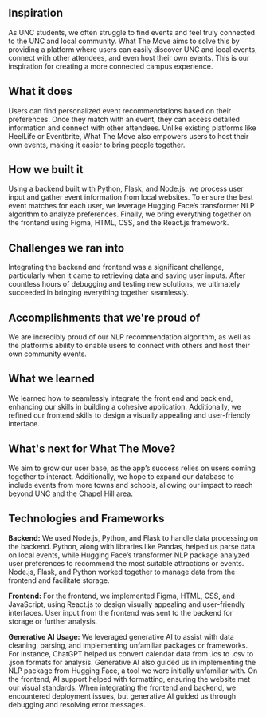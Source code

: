 ## Inspiration

As UNC students, we often struggle to find events and feel truly connected to the UNC and local community. What The Move aims to solve this by providing a platform where users can easily discover UNC and local events, connect with other attendees, and even host their own events. This is our inspiration for creating a more connected campus experience.

## What it does

Users can find personalized event recommendations based on their preferences. Once they match with an event, they can access detailed information and connect with other attendees. Unlike existing platforms like HeelLife or Eventbrite, What The Move also empowers users to host their own events, making it easier to bring people together.

## How we built it

Using a backend built with Python, Flask, and Node.js, we process user input and gather event information from local websites. To ensure the best event matches for each user, we leverage Hugging Face’s transformer NLP algorithm to analyze preferences. Finally, we bring everything together on the frontend using Figma, HTML, CSS, and the React.js framework.

## Challenges we ran into

Integrating the backend and frontend was a significant challenge, particularly when it came to retrieving data and saving user inputs. After countless hours of debugging and testing new solutions, we ultimately succeeded in bringing everything together seamlessly.

## Accomplishments that we're proud of

We are incredibly proud of our NLP recommendation algorithm, as well as the platform’s ability to enable users to connect with others and host their own community events.

## What we learned

We learned how to seamlessly integrate the front end and back end, enhancing our skills in building a cohesive application. Additionally, we refined our frontend skills to design a visually appealing and user-friendly interface.

## What's next for What The Move?

We aim to grow our user base, as the app’s success relies on users coming together to interact. Additionally, we hope to expand our database to include events from more towns and schools, allowing our impact to reach beyond UNC and the Chapel Hill area.


## Technologies and Frameworks
**Backend:** We used Node.js, Python, and Flask to handle data processing on the backend. Python, along with libraries like Pandas, helped us parse data on local events, while Hugging Face’s transformer NLP package analyzed user preferences to recommend the most suitable attractions or events. Node.js, Flask, and Python worked together to manage data from the frontend and facilitate storage.

**Frontend:** For the frontend, we implemented Figma, HTML, CSS, and JavaScript, using React.js to design visually appealing and user-friendly interfaces. User input from the frontend was sent to the backend for storage or further analysis.

**Generative AI Usage:** We leveraged generative AI to assist with data cleaning, parsing, and implementing unfamiliar packages or frameworks. For instance, ChatGPT helped us convert calendar data from .ics to .csv to .json formats for analysis. Generative AI also guided us in implementing the NLP package from Hugging Face, a tool we were initially unfamiliar with. On the frontend, AI support helped with formatting, ensuring the website met our visual standards. When integrating the frontend and backend, we encountered deployment issues, but generative AI guided us through debugging and resolving error messages.
